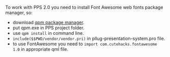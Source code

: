 To work with PPS 2.0 you need to install Font Awesome web fonts package manager, so:
-  download [qpm package manager](https://www.qpm.io/). 
-  put qpm.exe in PPS project folder.
-  use `qpm install` in command line.
-  `include($$PWD/vendor/vendor.pri)` in pllug-presentation-system.pro file.
-  to use FontAwesome you need to `import com.cutehacks.fontawesome 1.0` in appropriate qml file.
